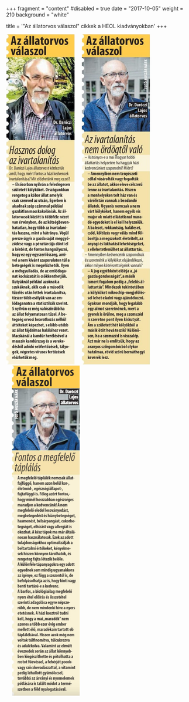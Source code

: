 +++
fragment = "content"
#disabled = true
date = "2017-10-05"
weight = 210
background = "white"

title = '"Az állatorvos válaszol" cikkek a HEOL kiadványokban'
+++

<style>
h2 {
  padding-bottom: 2rem;
}
div.gallery img {
  max-height: 900px;
}
</style>

<div class="gallery" id="cikkek">
    <img src="images/cikkek/1.jpg">
    <img src="images/cikkek/2.jpg" style="padding-left: 1rem;">
    <img src="images/cikkek/3.jpg" style="padding-left: 1rem;">
</div>
